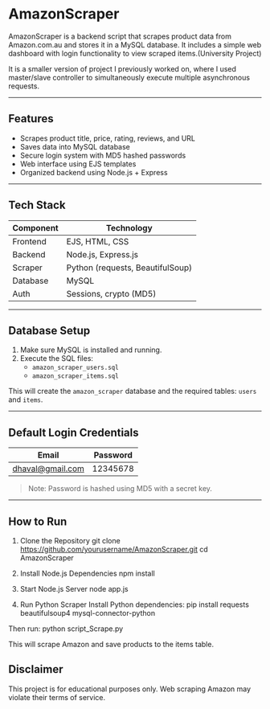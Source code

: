 # AmazonScraper

AmazonScraper is a backend script that scrapes product data from Amazon.com.au and stores it in a MySQL database. It includes a simple web dashboard with login functionality to view scraped items.(University Project)

It is a smaller version of project I previously worked on, where I used master/slave controller to simultaneously execute multiple asynchronous requests.
 
---

## Features

- Scrapes product title, price, rating, reviews, and URL
- Saves data into MySQL database
- Secure login system with MD5 hashed passwords
- Web interface using EJS templates
- Organized backend using Node.js + Express

---

## Tech Stack

| Component   | Technology                 |
|------------|-----------------------------|
| Frontend   | EJS, HTML, CSS              |
| Backend    | Node.js, Express.js         |
| Scraper    | Python (requests, BeautifulSoup) |
| Database   | MySQL                       |
| Auth       | Sessions, crypto (MD5)      |

---

## Database Setup

1. Make sure MySQL is installed and running.
2. Execute the SQL files:
   - `amazon_scraper_users.sql`
   - `amazon_scraper_items.sql`

This will create the `amazon_scraper` database and the required tables: `users` and `items`.

---

## Default Login Credentials

| Email            | Password   |
|------------------|------------|
| dhaval@gmail.com | 12345678   |

> Note: Password is hashed using MD5 with a secret key.

---

## How to Run

1. Clone the Repository
git clone https://github.com/yourusername/AmazonScraper.git
cd AmazonScraper

2. Install Node.js Dependencies
npm install

3. Start Node.js Server
node app.js

4. Run Python Scraper
Install Python dependencies:
pip install requests beautifulsoup4 mysql-connector-python

Then run:
python script_Scrape.py

This will scrape Amazon and save products to the items table.

## Disclaimer
This project is for educational purposes only. Web scraping Amazon may violate their terms of service.
